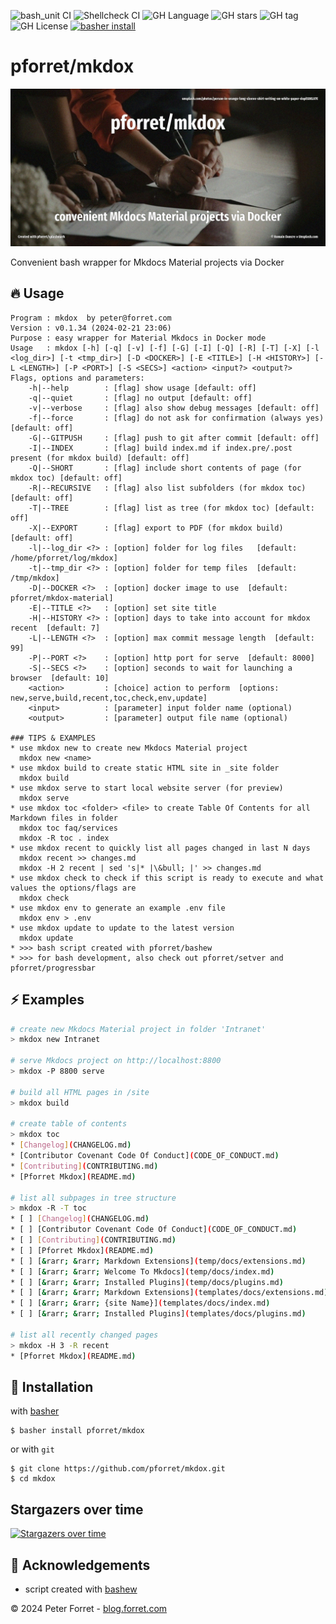 ![bash_unit CI](https://github.com/pforret/mkdox/workflows/bash_unit%20CI/badge.svg)
![Shellcheck CI](https://github.com/pforret/mkdox/workflows/Shellcheck%20CI/badge.svg)
![GH Language](https://img.shields.io/github/languages/top/pforret/mkdox)
![GH stars](https://img.shields.io/github/stars/pforret/mkdox)
![GH tag](https://img.shields.io/github/v/tag/pforret/mkdox)
![GH License](https://img.shields.io/github/license/pforret/mkdox)
[![basher install](https://img.shields.io/badge/basher-install-white?logo=gnu-bash&style=flat)](https://www.basher.it/package/)

# pforret/mkdox

![](assets/unsplash.documents.jpg)

Convenient bash wrapper for Mkdocs Material projects via Docker

## 🔥 Usage

```
Program : mkdox  by peter@forret.com
Version : v0.1.34 (2024-02-21 23:06)
Purpose : easy wrapper for Material Mkdocs in Docker mode
Usage   : mkdox [-h] [-q] [-v] [-f] [-G] [-I] [-Q] [-R] [-T] [-X] [-l <log_dir>] [-t <tmp_dir>] [-D <DOCKER>] [-E <TITLE>] [-H <HISTORY>] [-L <LENGTH>] [-P <PORT>] [-S <SECS>] <action> <input?> <output?>
Flags, options and parameters:
    -h|--help        : [flag] show usage [default: off]
    -q|--quiet       : [flag] no output [default: off]
    -v|--verbose     : [flag] also show debug messages [default: off]
    -f|--force       : [flag] do not ask for confirmation (always yes) [default: off]
    -G|--GITPUSH     : [flag] push to git after commit [default: off]
    -I|--INDEX       : [flag] build index.md if index.pre/.post present (for mkdox build) [default: off]
    -Q|--SHORT       : [flag] include short contents of page (for mkdox toc) [default: off]
    -R|--RECURSIVE   : [flag] also list subfolders (for mkdox toc) [default: off]
    -T|--TREE        : [flag] list as tree (for mkdox toc) [default: off]
    -X|--EXPORT      : [flag] export to PDF (for mkdox build) [default: off]
    -l|--log_dir <?> : [option] folder for log files   [default: /home/pforret/log/mkdox]
    -t|--tmp_dir <?> : [option] folder for temp files  [default: /tmp/mkdox]
    -D|--DOCKER <?>  : [option] docker image to use  [default: pforret/mkdox-material]
    -E|--TITLE <?>   : [option] set site title
    -H|--HISTORY <?> : [option] days to take into account for mkdox recent  [default: 7]
    -L|--LENGTH <?>  : [option] max commit message length  [default: 99]
    -P|--PORT <?>    : [option] http port for serve  [default: 8000]
    -S|--SECS <?>    : [option] seconds to wait for launching a browser  [default: 10]
    <action>         : [choice] action to perform  [options: new,serve,build,recent,toc,check,env,update]
    <input>          : [parameter] input folder name (optional)
    <output>         : [parameter] output file name (optional)
                            
### TIPS & EXAMPLES
* use mkdox new to create new Mkdocs Material project
  mkdox new <name>
* use mkdox build to create static HTML site in _site folder
  mkdox build
* use mkdox serve to start local website server (for preview)
  mkdox serve
* use mkdox toc <folder> <file> to create Table Of Contents for all Markdown files in folder
  mkdox toc faq/services
  mkdox -R toc . index
* use mkdox recent to quickly list all pages changed in last N days
  mkdox recent >> changes.md
  mkdox -H 2 recent | sed 's|* |\&bull; |' >> changes.md
* use mkdox check to check if this script is ready to execute and what values the options/flags are
  mkdox check
* use mkdox env to generate an example .env file
  mkdox env > .env
* use mkdox update to update to the latest version
  mkdox update
* >>> bash script created with pforret/bashew
* >>> for bash development, also check out pforret/setver and pforret/progressbar
```

## ⚡️ Examples

```bash
# create new Mkdocs Material project in folder 'Intranet'
> mkdox new Intranet

# serve Mkdocs project on http://localhost:8800
> mkdox -P 8800 serve

# build all HTML pages in /site
> mkdox build

# create table of contents
> mkdox toc
* [Changelog](CHANGELOG.md)
* [Contributor Covenant Code Of Conduct](CODE_OF_CONDUCT.md)
* [Contributing](CONTRIBUTING.md)
* [Pforret Mkdox](README.md)

# list all subpages in tree structure
> mkdox -R -T toc
* [ ] [Changelog](CHANGELOG.md)
* [ ] [Contributor Covenant Code Of Conduct](CODE_OF_CONDUCT.md)
* [ ] [Contributing](CONTRIBUTING.md)
* [ ] [Pforret Mkdox](README.md)
* [ ] [&rarr; &rarr; Markdown Extensions](temp/docs/extensions.md)
* [ ] [&rarr; &rarr; Welcome To Mkdocs](temp/docs/index.md)
* [ ] [&rarr; &rarr; Installed Plugins](temp/docs/plugins.md)
* [ ] [&rarr; &rarr; Markdown Extensions](templates/docs/extensions.md)
* [ ] [&rarr; &rarr; {site Name}](templates/docs/index.md)
* [ ] [&rarr; &rarr; Installed Plugins](templates/docs/plugins.md)

# list all recently changed pages
> mkdox -H 3 -R recent
* [Pforret Mkdox](README.md)


```

## 🚀 Installation

with [basher](https://github.com/basherpm/basher)

	$ basher install pforret/mkdox

or with `git`

	$ git clone https://github.com/pforret/mkdox.git
	$ cd mkdox

## Stargazers over time 

[![Stargazers over time](https://starchart.cc/pforret/mkdox.svg?variant=adaptive)](https://starchart.cc/pforret/mkdox)


## 📝 Acknowledgements

* script created with [bashew](https://github.com/pforret/bashew)

&copy; 2024 Peter Forret - [blog.forret.com](https://blog.forret.com)
